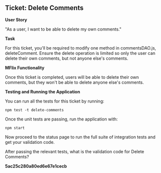 ## Ticket: Delete Comments

**User Story**

"As a user, I want to be able to delete my own comments."

**Task**

For this ticket, you'll be required to modify one method in commentsDAO.js, deleteComment. Ensure the delete operation is limited so only the user can delete their own comments, but not anyone else's comments.

**MFlix Functionality**

Once this ticket is completed, users will be able to delete their own comments, but they won't be able to delete anyone else's comments.

**Testing and Running the Application**

You can run all the tests for this ticket by running:

```
npm test -t delete-comments
```

Once the unit tests are passing, run the application with:

```
npm start
```

Now proceed to the status page to run the full suite of integration tests and get your validation code.

After passing the relevant tests, what is the validation code for Delete Comments?

**5ac25c280a80ed6e67e1cecb**

